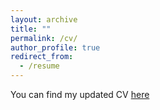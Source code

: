 ```yaml
---
layout: archive
title: ""
permalink: /cv/
author_profile: true
redirect_from:
  - /resume
---
```


You can find my updated CV [here](http://davidesanso.github.io/files/CV_DavSan_May25.pdf)
